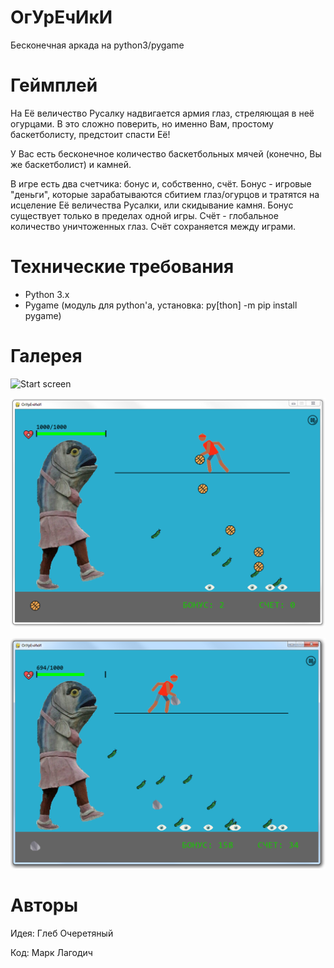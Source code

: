 # ОгУрЕчИкИ
Бесконечная аркада на python3/pygame

# Геймплей

На Её величество Русалку надвигается армия глаз, стреляющая в неё огурцами. В это сложно поверить, но именно Вам, простому баскетболисту, предстоит спасти Её!

У Вас есть бесконечное количество баскетбольных мячей (конечно, Вы же баскетболист) и камней.

В игре есть два счетчика: бонус и, собственно, счёт.
Бонус - игровые "деньги", которые зарабатываются сбитием глаз/огурцов и тратятся на исцеление Её величества Русалки, или скидывание камня. Бонус существует только в пределах одной игры.
Счёт - глобальное количество уничтоженных глаз. Счёт сохраняется между играми.

# Технические требования

- Python 3.x
- Pygame (модуль для python'а, установка: py[thon] -m pip install pygame)

# Галерея

![Start screen](https://github.com/MarkLagodych/assets/blob/main/Ogurechiki/4444.PNG?raw=true)

![With balls](https://github.com/MarkLagodych/assets/blob/main/Ogurechiki/2.PNG?raw=true)

![With stones](https://github.com/MarkLagodych/assets/blob/main/Ogurechiki/3.PNG?raw=true)

# Авторы

Идея: Глеб Очеретяный

Код: Марк Лагодич 
